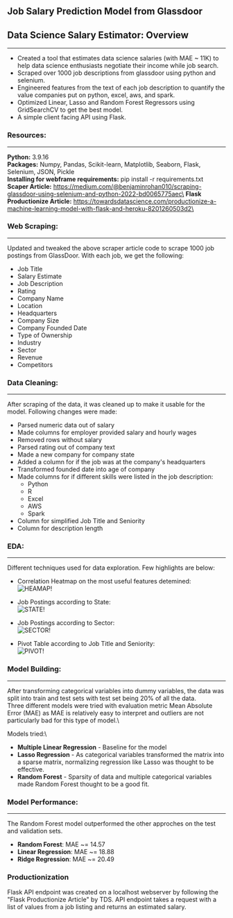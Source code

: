 ## Job Salary Prediction Model from Glassdoor

## Data Science Salary Estimator: Overview
---
* Created a tool that estimates data science salaries (with MAE ~ 11K) to help data science enthusiasts negotiate their income while job search.
* Scraped over 1000 job descriptions from glassdoor using python and selenium.
* Engineered features from the text of each job description to quantify the value companies put on python, excel, aws, and spark.
* Optimized Linear, Lasso and Random Forest Regressors using GridSearchCV to get the best model.
* A simple client facing API using Flask.

### Resources:
---
**Python:** 3.9.16\
**Packages:** Numpy, Pandas, Scikit-learn, Matplotlib, Seaborn, Flask, Selenium, JSON, Pickle\
**Installing for webframe requirements:** pip install -r requirements.txt\
**Scaper Article:** https://medium.com/@benjaminrohan010/scraping-glassdoor-using-selenium-and-python-2022-bd0065775aec\
**Flask Productionize Article:** https://towardsdatascience.com/productionize-a-machine-learning-model-with-flask-and-heroku-8201260503d2\

### Web Scraping:
---
Updated and tweaked the above scraper article code to scrape 1000 job postings from GlassDoor. With each job, we get the following:
* Job Title
* Salary Estimate
* Job Description
* Rating
* Company Name
* Location
* Headquarters
* Company Size
* Company Founded Date
* Type of Ownership
* Industry
* Sector
* Revenue
* Competitors

### Data Cleaning:
---
After scraping of the data, it was cleaned up to make it usable for the model. Following changes were made:
* Parsed numeric data out of salary
* Made columns for employer provided salary and hourly wages
* Removed rows without salary
* Parsed rating out of company text
* Made a new company for company state
* Added a column for if the job was at the company's headquarters
* Transformed founded date into age of company
* Made columns for if different skills were listed in the job description:
    + Python
    + R
    + Excel
    + AWS
    + Spark
* Column for simplified Job Title and Seniority
* Column for description length

### EDA:
---
Different techniques used for data exploration. Few highlights are below:

* Correlation Heatmap on the most useful features detemined:\
![HEAMAP!](heatmap.png)

* Job Postings according to State:\
![STATE!](state.png)

* Job Postings according to Sector:\
![SECTOR!](sector.png)

* Pivot Table according to Job Title and Seniority:\
![PIVOT!](pivot.png)

### Model Building:
---
After transforming categorical variables into dummy variables, the data was split into train and test sets with test set being 20% of all the data.\
Three different models were tried with evaluation metric Mean Absolute Error (MAE) as MAE is relatively easy to interpret and outliers are not particularly bad for this type of model.\

Models tried:\
* **Multiple Linear Regression** - Baseline for the model
* **Lasso Regression** - As categorical variables transformed the matrix into a sparse matrix, normalizing regression like Lasso was thought to be effective.
* **Random Forest** - Sparsity of data and multiple categorical variables made Random Forest thought to be a good fit.

### Model Performance:
---
The Random Forest model outperformed the other approches on the test and validation sets.

* **Random Forest**: MAE ~= 14.57
* **Linear Regression**: MAE ~= 18.88
* **Ridge Regression**: MAE ~= 20.49

### Productionization
Flask API endpoint was created on a localhost webserver by following the "Flask Productionize Article" by TDS. API endpoint takes a request with a list of values from a job listing and returns an estimated salary.









